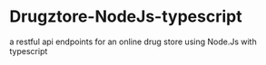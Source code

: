 # Drugztore-NodeJs-typescript
a restful api endpoints for an online drug store using Node.Js with typescript
